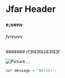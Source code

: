 # Jfar Header
### e;oenv
###### fvrevrev
####### rf3f43f4343f43f


![Picture ... ](https://octodex.github.com/images/yaktocat.png)


```c#
var message = "Hello!";
```
